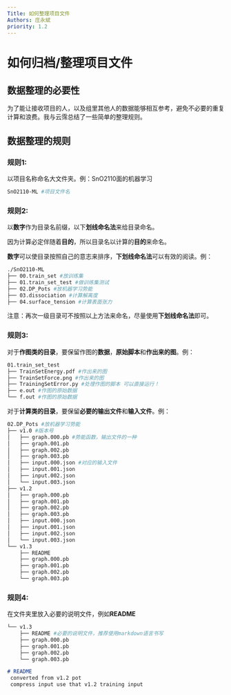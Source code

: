 ```yaml
---
Title: 如何整理项目文件
Authors: 庄永斌
priority: 1.2
---
```




# 如何归档/整理项目文件

## 数据整理的必要性

为了能让接收项目的人，以及组里其他人的数据能够相互参考，避免不必要的重复计算和浪费。我与云霈总结了一些简单的整理规则。

## 数据整理的规则

### 规则1:

以项目名称命名大文件夹。例：SnO2110面的机器学习

```bash
SnO2110-ML #项目文件名
```



### 规则2:

以**数字**作为目录名前缀，以下**划线命名法**来给目录命名。

因为计算必定伴随着**目的**，所以目录名以计算的**目的**来命名。

**数字**可以使目录按照自己的意志来排序，**下划线命名法**可以有效的阅读。例：

```bash
./SnO2110-ML
├── 00.train_set #放训练集
├── 01.train_set_test #做训练集测试
├── 02.DP_Pots #放机器学习势能
├── 03.dissociation #计算解离度
├── 04.surface_tension #计算表面张力
```

注意：再次一级目录可不按照以上方法来命名，尽量使用**下划线命名法**即可。



### 规则3:

对于**作图类的目录**，要保留作图的**数据**，**原始脚本**和**作出来的图**。例：

```bash
01.train_set_test
├── TrainSetEnergy.pdf #作出来的图
├── TrainSetForce.png #作出来的图
├── TrainingSetError.py #处理作图的脚本 可以直接运行！
├── e.out #作图的原始数据
└── f.out #作图的原始数据
```



对于**计算类的目录**，要保留**必要的输出文件**和**输入文件**。例：

```bash
02.DP_Pots #放机器学习势能
├── v1.0 #版本号
│   ├── graph.000.pb #势能函数，输出文件的一种
│   ├── graph.001.pb
│   ├── graph.002.pb
│   ├── graph.003.pb
│   ├── input.000.json #对应的输入文件
│   ├── input.001.json
│   ├── input.002.json
│   └── input.003.json
├── v1.2
│   ├── graph.000.pb
│   ├── graph.001.pb
│   ├── graph.002.pb
│   ├── graph.003.pb
│   ├── input.000.json
│   ├── input.001.json
│   ├── input.002.json
│   └── input.003.json
└── v1.3
    ├── README
    ├── graph.000.pb
    ├── graph.001.pb
    ├── graph.002.pb
    └── graph.003.pb
```

### 规则4:

在文件夹里放入必要的说明文件，例如**README**

```bash
└── v1.3
    ├── README #必要的说明文件，推荐使用markdown语言书写
    ├── graph.000.pb
    ├── graph.001.pb
    ├── graph.002.pb
    └── graph.003.pb
```

```markdown
# README
 converted from v1.2 pot
 compress input use that v1.2 training input
```

